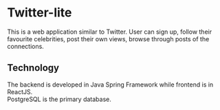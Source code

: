 # Twitter-lite

This is a web application similar to Twitter.
User can sign up, follow their favourite celebrities, post their own views, browse through posts of the connections.

## Technology 
The backend is developed in Java Spring Framework while frontend is in ReactJS.<br>
PostgreSQL is the primary database.
